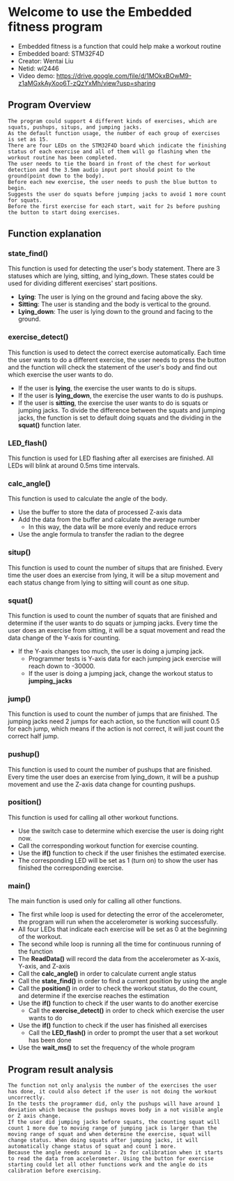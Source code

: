 # Welcome to use the Embedded fitness program

- Embedded fitness is a function that could help make a workout routine
- Embedded board: STM32F4D
- Creator: Wentai Liu
- Netid: wl2446
- Video demo: https://drive.google.com/file/d/1MOkxBOwM9-z1aMGxkAyXoo6T-zQzYxMh/view?usp=sharing

## Program Overview
	The program could support 4 different kinds of exercises, which are squats, pushups, situps, and jumping jacks. 
	As the default function usage, the number of each group of exercises is set as 15.
	There are four LEDs on the STM32F4D board which indicate the finishing status of each exercise and all of them will go flashing when the workout routine has been completed.
	The user needs to tie the board in front of the chest for workout detection and the 3.5mm audio input port should point to the ground(point down to the body).
	Before each new exercise, the user needs to push the blue button to begin.
	Suggests the user do squats before jumping jacks to avoid 1 more count for squats.
    Before the first exercise for each start, wait for 2s before pushing the button to start doing exercises.

## Function explanation
### state_find()
This function is used for detecting the user's body statement. 
There are 3 statuses which are lying, sitting, and lying_down. These states could be used for dividing different exercises' start positions.
- **Lying**: The user is lying on the ground and facing above the sky.
- **Sitting**: The user is standing and the body is vertical to the ground.
- **Lying_down**: The user is lying down to the ground and facing to the ground.

### exercise_detect()
This function is used to detect the correct exercise automatically.
Each time the user wants to do a different exercise, the user needs to press the button and the function will check the statement of the user's body and find out which exercise the user wants to do.
- If the user is **lying**, the exercise the user wants to do is situps.
- If the user is **lying_down**, the exercise the user wants to do is pushups.
- If the user is **sitting**, the exercise the user wants to do is squats or jumping jacks.
To divide the difference between the squats and jumping jacks, the function is set to default doing squats and the dividing in the **squat()** function later.

### LED_flash()
This function is used for LED flashing after all exercises are finished.
All LEDs will blink at around 0.5ms time intervals.

### calc_angle()
This function is used to calculate the angle of the body.
- Use the buffer to store the data of processed Z-axis data
- Add the data from the buffer and calculate the average number
  - In this way, the data will be more evenly and reduce errors
- Use the angle formula to transfer the radian to the degree

### situp()
This function is used to count the number of situps that are finished.
Every time the user does an exercise from lying, it will be a situp movement and each status change from lying to sitting will count as one situp.

### squat()
This function is used to count the number of squats that are finished and determine if the user wants to do squats or jumping jacks.
Every time the user does an exercise from sitting, it will be a squat movement and read the data change of the Y-axis for counting.
- If the Y-axis changes too much, the user is doing a jumping jack.
  - Programmer tests is Y-axis data for each jumping jack exercise will reach down to -30000.
  - If the user is doing a jumping jack, change the workout status to **jumping_jacks**

### jump()
This function is used to count the number of jumps that are finished.
The jumping jacks need 2 jumps for each action, so the function will count 0.5 for each jump, which means if the action is not correct, it will just count the correct half jump.

### pushup()
This function is used to count the number of pushups that are finished.
Every time the user does an exercise from lying_down, it will be a pushup movement and use the Z-axis data change for counting pushups.

### position()
This function is used for calling all other workout functions.
- Use the switch case to determine which exercise the user is doing right now.
- Call the corresponding workout function for exercise counting.
- Use the **if()** function to check if the user finishes the estimated exercise.
- The corresponding LED will be set as 1 (turn on) to show the user has finished the corresponding exercise.

### main()
The main function is used only for calling all other functions.
- The first while loop is used for detecting the error of the accelerometer, the program will run when the accelerometer is working successfully.
- All four LEDs that indicate each exercise will be set as 0 at the beginning of the workout.
- The second while loop is running all the time for continuous running of the function
 - The **ReadData()** will record the data from the accelerometer as X-axis, Y-axis, and Z-axis
 - Call the **calc_angle()** in order to calculate current angle status
 - Call the **state_find()** in order to find a current position by using the angle
 - Call the **position()** in order to check the workout status, do the count, and determine if the exercise reaches the estimation
 - Use the **if()** function to check if the user wants to do another exercise
   - Call the **exercise_detect()** in order to check which exercise the user wants to do
 - Use the **if()** function to check if the user has finished all exercises
   - Call the **LED_flash()** in order to prompt the user that a set workout has been done
 - Use the **wait_ms()** to set the frequency of the whole program

## Program result analysis
	The function not only analysis the number of the exercises the user has done, it could also detect if the user is not doing the workout uncorrectly.
	In the tests the programmer did, only the pushups will have around 1 deviation which because the pushups moves body in a not visible angle or Z axis change.
	If the user did jumping jacks before squats, the counting squat will count 1 more due to moving range of jumping jack is larger than the moving range of squat and when determine the exercise, squat will change status. When doing squats after jumping jacks, it will automatically change status of squat and count 1 more.
    Because the angle needs around 1s - 2s for calibration when it starts to read the data from accelerometer. Using the button for exercise starting could let all other functions work and the angle do its calibration before exercising. 
